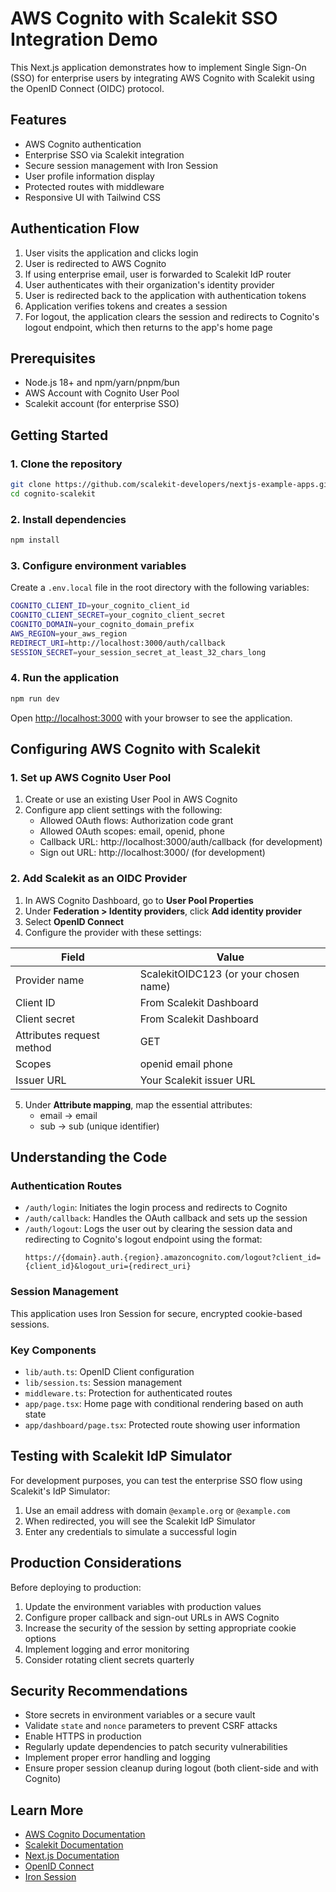 # AWS Cognito with Scalekit SSO Integration Demo

This Next.js application demonstrates how to implement Single Sign-On (SSO) for enterprise users by integrating AWS Cognito with Scalekit using the OpenID Connect (OIDC) protocol.

## Features

- AWS Cognito authentication
- Enterprise SSO via Scalekit integration
- Secure session management with Iron Session
- User profile information display
- Protected routes with middleware
- Responsive UI with Tailwind CSS

## Authentication Flow

1. User visits the application and clicks login
2. User is redirected to AWS Cognito
3. If using enterprise email, user is forwarded to Scalekit IdP router
4. User authenticates with their organization's identity provider
5. User is redirected back to the application with authentication tokens
6. Application verifies tokens and creates a session
7. For logout, the application clears the session and redirects to Cognito's logout endpoint, which then returns to the app's home page

## Prerequisites

- Node.js 18+ and npm/yarn/pnpm/bun
- AWS Account with Cognito User Pool
- Scalekit account (for enterprise SSO)

## Getting Started

### 1. Clone the repository

```bash
git clone https://github.com/scalekit-developers/nextjs-example-apps.git
cd cognito-scalekit
```

### 2. Install dependencies

```bash
npm install
```

### 3. Configure environment variables

Create a `.env.local` file in the root directory with the following variables:

```bash
COGNITO_CLIENT_ID=your_cognito_client_id
COGNITO_CLIENT_SECRET=your_cognito_client_secret
COGNITO_DOMAIN=your_cognito_domain_prefix
AWS_REGION=your_aws_region
REDIRECT_URI=http://localhost:3000/auth/callback
SESSION_SECRET=your_session_secret_at_least_32_chars_long
```

### 4. Run the application

```bash
npm run dev
```

Open [http://localhost:3000](http://localhost:3000) with your browser to see the application.

## Configuring AWS Cognito with Scalekit

### 1. Set up AWS Cognito User Pool

1. Create or use an existing User Pool in AWS Cognito
2. Configure app client settings with the following:
   - Allowed OAuth flows: Authorization code grant
   - Allowed OAuth scopes: email, openid, phone
   - Callback URL: http://localhost:3000/auth/callback (for development)
   - Sign out URL: http://localhost:3000/ (for development)

### 2. Add Scalekit as an OIDC Provider

1. In AWS Cognito Dashboard, go to **User Pool Properties**
2. Under **Federation > Identity providers**, click **Add identity provider**
3. Select **OpenID Connect**
4. Configure the provider with these settings:

| Field                     | Value                                 |
| ------------------------- | ------------------------------------- |
| Provider name             | ScalekitOIDC123 (or your chosen name) |
| Client ID                 | From Scalekit Dashboard               |
| Client secret             | From Scalekit Dashboard               |
| Attributes request method | GET                                   |
| Scopes                    | openid email phone                    |
| Issuer URL                | Your Scalekit issuer URL              |

5. Under **Attribute mapping**, map the essential attributes:
   - email → email
   - sub → sub (unique identifier)

## Understanding the Code

### Authentication Routes

- `/auth/login`: Initiates the login process and redirects to Cognito
- `/auth/callback`: Handles the OAuth callback and sets up the session
- `/auth/logout`: Logs the user out by clearing the session data and redirecting to Cognito's logout endpoint using the format:
  ```
  https://{domain}.auth.{region}.amazoncognito.com/logout?client_id={client_id}&logout_uri={redirect_uri}
  ```

### Session Management

This application uses Iron Session for secure, encrypted cookie-based sessions.

### Key Components

- `lib/auth.ts`: OpenID Client configuration
- `lib/session.ts`: Session management
- `middleware.ts`: Protection for authenticated routes
- `app/page.tsx`: Home page with conditional rendering based on auth state
- `app/dashboard/page.tsx`: Protected route showing user information

## Testing with Scalekit IdP Simulator

For development purposes, you can test the enterprise SSO flow using Scalekit's IdP Simulator:

1. Use an email address with domain `@example.org` or `@example.com`
2. When redirected, you will see the Scalekit IdP Simulator
3. Enter any credentials to simulate a successful login

## Production Considerations

Before deploying to production:

1. Update the environment variables with production values
2. Configure proper callback and sign-out URLs in AWS Cognito
3. Increase the security of the session by setting appropriate cookie options
4. Implement logging and error monitoring
5. Consider rotating client secrets quarterly

## Security Recommendations

- Store secrets in environment variables or a secure vault
- Validate `state` and `nonce` parameters to prevent CSRF attacks
- Enable HTTPS in production
- Regularly update dependencies to patch security vulnerabilities
- Implement proper error handling and logging
- Ensure proper session cleanup during logout (both client-side and with Cognito)

## Learn More

- [AWS Cognito Documentation](https://docs.aws.amazon.com/cognito/)
- [Scalekit Documentation](https://docs.scalekit.com/)
- [Next.js Documentation](https://nextjs.org/docs)
- [OpenID Connect](https://openid.net/connect/)
- [Iron Session](https://github.com/vvo/iron-session)
